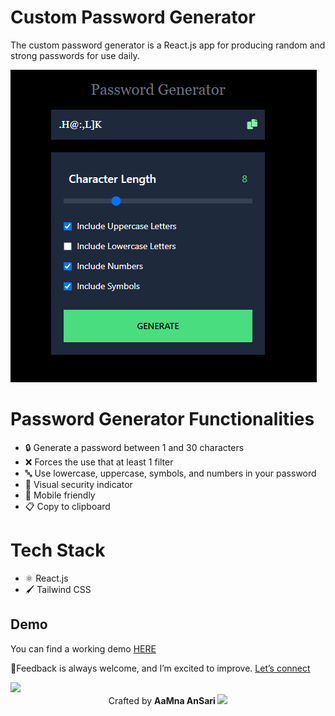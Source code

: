 # Custom Password Generator

The custom password generator is a React.js app for producing random and strong passwords for use daily.

![](./src/passwordGeneerator.gif)

# Password Generator Functionalities

- 🔒 Generate a password between 1 and 30 characters
- ❌ Forces the use that at least 1 filter
- 🔤 Use lowercase, uppercase, symbols, and numbers in your password
- 🎨 Visual security indicator
- 📱 Mobile friendly
- 📋 Copy to clipboard

# Tech Stack
- ⚛️ React.js
- 🖌️ Tailwind CSS

## Demo

You can find a working demo [HERE](https://passmategenerator.netlify.app/)


📌Feedback is always welcome, and I’m excited to improve. 
[Let’s connect](https://linktr.ee/aamna_ansari)

<img src="https://user-images.githubusercontent.com/73097560/115834477-dbab4500-a447-11eb-908a-139a6edaec5c.gif">

<div align="center">Crafted by <b> AaMna AnSari <img src="https://media.giphy.com/media/ObNTw8Uzwy6KQ/giphy.gif" width="20px"> </div>